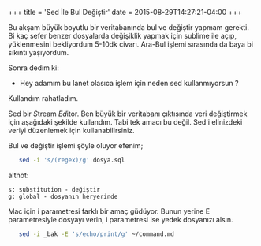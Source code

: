 +++
title = 'Sed İle Bul Değiştir'
date = 2015-08-29T14:27:21-04:00
+++

Bu akşam büyük boyutlu bir veritabanında bul ve değiştir yapmam gerekti. Bi kaç sefer benzer dosyalarda değişiklik yapmak için sublime ile açıp, yüklenmesini bekliyordum 5-10dk civarı. Ara-Bul işlemi sırasında da baya bi sıkıntı yaşıyordum.


Sonra dedim ki:

 - Hey adamım bu lanet olasıca işlem için neden sed kullanmıyorsun ?


Kullandım rahatladım.


Sed bir *S*tream *Ed*itor. Ben büyük bir veritabanı çıktısında veri değiştirmek için aşağıdaki şekilde kullandım. Tabi tek amacı bu değil.  Sed'i elinizdeki veriyi düzenlemek için kullanabilirsiniz.


Bul ve değiştir işlemi şöyle oluyor efenim;

```bash
   sed -i 's/(regex)/g' dosya.sql
```

altnot:

	s: substitution - değiştir
	g: global - dosyanın heryerinde

Mac için i parametresi farklı bir amaç güdüyor. Bunun yerine E parametresiyle dosyayı verin, i parametresi ise yedek dosyanızı alsın.
```bash
   sed -i _bak -E 's/echo/print/g' ~/command.md
```
